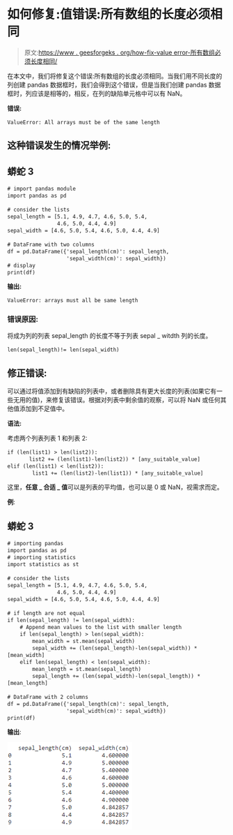 # 如何修复:值错误:所有数组的长度必须相同

> 原文:[https://www . geesforgeks . org/how-fix-value error-所有数组必须长度相同/](https://www.geeksforgeeks.org/how-to-fix-valueerror-all-arrays-must-be-of-the-same-length/)

在本文中，我们将修复这个错误:所有数组的长度必须相同。当我们用不同长度的列创建 pandas 数据框时，我们会得到这个错误，但是当我们创建 pandas 数据框时，列应该是相等的，相反，在列的缺陷单元格中可以有 NaN。

**错误:**

```
ValueError: All arrays must be of the same length
```

## **这种错误发生的情况举例:**

## 蟒蛇 3

```
# import pandas module
import pandas as pd

# consider the lists
sepal_length = [5.1, 4.9, 4.7, 4.6, 5.0, 5.4, 
                4.6, 5.0, 4.4, 4.9]
sepal_width = [4.6, 5.0, 5.4, 4.6, 5.0, 4.4, 4.9]

# DataFrame with two columns
df = pd.DataFrame({'sepal_length(cm)': sepal_length,
                   'sepal_width(cm)': sepal_width})
# display
print(df)
```

**输出:**

```
ValueError: arrays must all be same length
```

### **错误原因:**

将成为列的列表 sepal_length 的长度不等于列表 sepal _ witdth 列的长度。

```
len(sepal_length)!= len(sepal_width)
```

## **修正错误:**

可以通过将值添加到有缺陷的列表中，或者删除具有更大长度的列表(如果它有一些无用的值)，来修复该错误。根据对列表中剩余值的观察，可以将 NaN 或任何其他值添加到不足值中。

**语法:**

考虑两个列表列表 1 和列表 2:

```
if (len(list1) > len(list2)):
       list2 += (len(list1)-len(list2)) * [any_suitable_value]
elif (len(list1) < len(list2)):
        list1 += (len(list2)-len(list1)) * [any_suitable_value]
```

这里，**任意 _ 合适 _ 值**可以是列表的平均值，也可以是 0 或 NaN，视需求而定。

**例**:

## 蟒蛇 3

```
# importing pandas
import pandas as pd
# importing statistics
import statistics as st

# consider the lists
sepal_length = [5.1, 4.9, 4.7, 4.6, 5.0, 5.4,
                4.6, 5.0, 4.4, 4.9]
sepal_width = [4.6, 5.0, 5.4, 4.6, 5.0, 4.4, 4.9]

# if length are not equal
if len(sepal_length) != len(sepal_width):
    # Append mean values to the list with smaller length
    if len(sepal_length) > len(sepal_width):
        mean_width = st.mean(sepal_width)
        sepal_width += (len(sepal_length)-len(sepal_width)) * [mean_width]
    elif len(sepal_length) < len(sepal_width):
        mean_length = st.mean(sepal_length)
        sepal_length += (len(sepal_width)-len(sepal_length)) * [mean_length]

# DataFrame with 2 columns
df = pd.DataFrame({'sepal_length(cm)': sepal_length,
                   'sepal_width(cm)': sepal_width})
print(df)
```

**输出**:

![](img/97b2d132deb814710cfe6af783a85689.png)